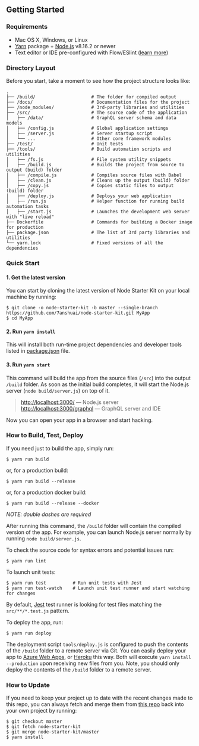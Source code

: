 ## Getting Started

### Requirements

- Mac OS X, Windows, or Linux
- [Yarn](https://yarnpkg.com/) package + [Node.js](https://nodejs.org/) v8.16.2 or
  newer
- Text editor or IDE pre-configured with Flow/ESlint
  ([learn more](./how-to-configure-text-editors.md))

### Directory Layout

Before you start, take a moment to see how the project structure looks like:

```
.
├── /build/                     # The folder for compiled output
├── /docs/                      # Documentation files for the project
├── /node_modules/              # 3rd-party libraries and utilities
├── /src/                       # The source code of the application
│   ├── /data/                  # GraphQL server schema and data models
│   ├── /config.js              # Global application settings
│   ├── /server.js              # Server startup script
│   └── ...                     # Other core framework modules
├── /test/                      # Unit tests
├── /tools/                     # Build automation scripts and utilities
│   ├── /fs.js                  # File system utility snippets
│   ├── /build.js               # Builds the project from source to output (build) folder
│   ├── /compile.js             # Compiles source files with Babel
│   ├── /clean.js               # Cleans up the output (build) folder
│   ├── /copy.js                # Copies static files to output (build) folder
│   ├── /deploy.js              # Deploys your web application
│   ├── /run.js                 # Helper function for running build automation tasks
│   ├── /start.js               # Launches the development web server with "live reload"
├── Dockerfile                  # Commands for building a Docker image for production
├── package.json                # The list of 3rd party libraries and utilities
└── yarn.lock                   # Fixed versions of all the dependencies
```

### Quick Start

#### 1. Get the latest version

You can start by cloning the latest version of Node Starter Kit on your
local machine by running:

```shell
$ git clone -o node-starter-kit -b master --single-branch https://github.com/7anshuai/node-starter-kit.git MyApp
$ cd MyApp
```

#### 2. Run `yarn install`

This will install both run-time project dependencies and developer tools listed
in [package.json](../package.json) file.

#### 3. Run `yarn start`

This command will build the app from the source files (`/src`) into the output
`/build` folder. As soon as the initial build completes, it will start the
Node.js server (`node build/server.js`) on top of it.

> [http://localhost:3000/](http://localhost:3000/) — Node.js server\
> [http://localhost:3000/graphql](http://localhost:3000/graphql) — GraphQL server and IDE

Now you can open your app in a browser and start hacking.

### How to Build, Test, Deploy

If you need just to build the app, simply run:

```shell
$ yarn run build
```

or, for a production build:

```shell
$ yarn run build --release
```

or, for a production docker build:

```shell
$ yarn run build --release --docker
```

_NOTE: double dashes are required_

After running this command, the `/build` folder will contain the compiled
version of the app. For example, you can launch Node.js server normally by
running `node build/server.js`.

To check the source code for syntax errors and potential issues run:

```shell
$ yarn run lint
```

To launch unit tests:

```shell
$ yarn run test          # Run unit tests with Jest
$ yarn run test-watch    # Launch unit test runner and start watching for changes
```

By default, [Jest](https://jestjs.io/) test runner is looking for test files
matching the `src/**/*.test.js` pattern.

To deploy the app, run:

```shell
$ yarn run deploy
```

The deployment script `tools/deploy.js` is configured to push the contents of
the `/build` folder to a remote server via Git. You can easily deploy your app
to
[Azure Web Apps](https://azure.microsoft.com/en-us/services/app-service/web/),
or [Heroku](https://www.heroku.com/) this way. Both will execute `yarn install --production` upon receiving new files from you. Note, you should only deploy
the contents of the `/build` folder to a remote server.

### How to Update

If you need to keep your project up to date with the recent changes made to this repo,
you can always fetch and merge them from
[this repo](https://github.com/7anshuai/node-starter-kit) back into your own
project by running:

```shell
$ git checkout master
$ git fetch node-starter-kit
$ git merge node-starter-kit/master
$ yarn install
```
